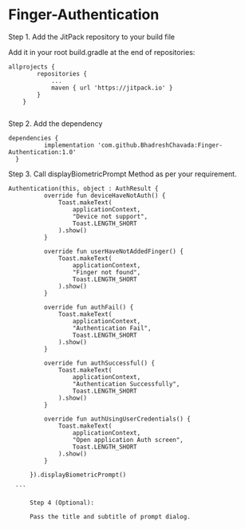 # Finger-Authentication

Step 1. Add the JitPack repository to your build file

Add it in your root build.gradle at the end of repositories:

```
allprojects {
		repositories {
			...
			maven { url 'https://jitpack.io' }
		}
	}
  
  ```
  Step 2. Add the dependency
  
  ```
  dependencies {
	        implementation 'com.github.BhadreshChavada:Finger-Authentication:1.0'
	}
  ```
  
  Step 3. Call displayBiometricPrompt Method as per your requirement.
  
  ```
  Authentication(this, object : AuthResult {
            override fun deviceHaveNotAuth() {
                Toast.makeText(
                    applicationContext,
                    "Device not support",
                    Toast.LENGTH_SHORT
                ).show()
            }

            override fun userHaveNotAddedFinger() {
                Toast.makeText(
                    applicationContext,
                    "Finger not found",
                    Toast.LENGTH_SHORT
                ).show()
            }

            override fun authFail() {
                Toast.makeText(
                    applicationContext,
                    "Authentication Fail",
                    Toast.LENGTH_SHORT
                ).show()
            }

            override fun authSuccessful() {
                Toast.makeText(
                    applicationContext,
                    "Authentication Successfully",
                    Toast.LENGTH_SHORT
                ).show()
            }

            override fun authUsingUserCredentials() {
                Toast.makeText(
                    applicationContext,
                    "Open application Auth screen",
                    Toast.LENGTH_SHORT
                ).show()
            }

        }).displayBiometricPrompt()
	
	```
        
        Step 4 (Optional):
        
        Pass the title and subtitle of prompt dialog.
        
  
  
